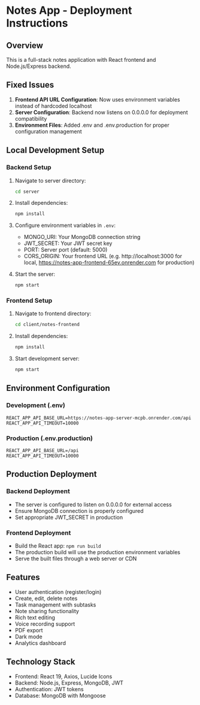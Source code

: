 # Notes App - Deployment Instructions

## Overview

This is a full-stack notes application with React frontend and Node.js/Express backend.

## Fixed Issues

1. **Frontend API URL Configuration**: Now uses environment variables instead of hardcoded localhost
2. **Server Configuration**: Backend now listens on 0.0.0.0 for deployment compatibility
3. **Environment Files**: Added .env and .env.production for proper configuration management

## Local Development Setup

### Backend Setup

1. Navigate to server directory:

   ```bash
   cd server
   ```

2. Install dependencies:

   ```bash
   npm install
   ```

3. Configure environment variables in `.env`:

   - MONGO_URI: Your MongoDB connection string
   - JWT_SECRET: Your JWT secret key
   - PORT: Server port (default: 5000)
   - CORS_ORIGIN: Your frontend URL (e.g. http://localhost:3000 for local, https://notes-app-frontend-65ev.onrender.com for production)

4. Start the server:
   ```bash
   npm start
   ```

### Frontend Setup

1. Navigate to frontend directory:

   ```bash
   cd client/notes-frontend
   ```

2. Install dependencies:

   ```bash
   npm install
   ```

3. Start development server:
   ```bash
   npm start
   ```

## Environment Configuration

### Development (.env)

```
REACT_APP_API_BASE_URL=https://notes-app-server-mcpb.onrender.com/api
REACT_APP_API_TIMEOUT=10000
```

### Production (.env.production)

```
REACT_APP_API_BASE_URL=/api
REACT_APP_API_TIMEOUT=10000
```

## Production Deployment

### Backend Deployment

- The server is configured to listen on 0.0.0.0 for external access
- Ensure MongoDB connection is properly configured
- Set appropriate JWT_SECRET in production

### Frontend Deployment

- Build the React app: `npm run build`
- The production build will use the production environment variables
- Serve the built files through a web server or CDN

## Features

- User authentication (register/login)
- Create, edit, delete notes
- Task management with subtasks
- Note sharing functionality
- Rich text editing
- Voice recording support
- PDF export
- Dark mode
- Analytics dashboard

## Technology Stack

- Frontend: React 19, Axios, Lucide Icons
- Backend: Node.js, Express, MongoDB, JWT
- Authentication: JWT tokens
- Database: MongoDB with Mongoose
